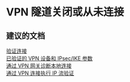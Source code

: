 <properties
    pageTitle="vpn tunnel is down or never connected"
    description="VPN 隧道关闭或从未连接"
    service="microsoft.network"
    resource="virtualnetworkgateways"
    authors="radwiv"
    displayOrder=""
    selfHelpType="generic"
    supportTopicIds="32542251"
    resourceTags=""
    productPesIds="16094"
    cloudEnvironments="public"
/>


# <a name="vpn-tunnel-is-down-or-never-connected"></a>VPN 隧道关闭或从未连接

## <a name="recommended-documents"></a>**建议的文档**
[验证连接](https://docs.microsoft.com/azure/vpn-gateway/vpn-gateway-multi-site#7-verify-your-connections)<br>
[已验证的 VPN 设备和 IPsec/IKE 参数](https://docs.microsoft.com/azure/vpn-gateway/vpn-gateway-about-vpn-devices#validated-vpn-devices)<br>
[通过 VPN 网关诊断本地连接](https://docs.microsoft.com/azure/network-watcher/network-watcher-diagnose-on-premises-connectivity)<br>
[通过 VPN 连接执行 IP 流验证](https://docs.microsoft.com/azure/network-watcher/network-watcher-check-ip-flow-verify-portal)

